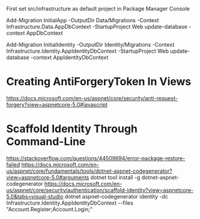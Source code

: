 First set src/infrastructure as default project in Package Manager ConsoleAdd-Migration InitialApp -OutputDir Data/Migrations -Context Infrastructure.Data.AppDbContext -StartupProject Webupdate-database -context AppDbContextAdd-Migration InitialIdentity -OutputDir Identity/Migrations -Context Infrastructure.Identity.AppIdentityDbContext -StartupProject Webupdate-database -context AppIdentityDbContext

# Creating AntiForgeryToken In Views
https://docs.microsoft.com/en-us/aspnet/core/security/anti-request-forgery?view=aspnetcore-5.0#javascript

# Scaffold Identity Through Command-Line
https://stackoverflow.com/questions/44509694/error-package-restore-failed
https://docs.microsoft.com/en-us/aspnet/core/fundamentals/tools/dotnet-aspnet-codegenerator?view=aspnetcore-5.0#arguments
dotnet tool install -g dotnet-aspnet-codegenerator
https://docs.microsoft.com/en-us/aspnet/core/security/authentication/scaffold-identity?view=aspnetcore-5.0&tabs=visual-studio
dotnet aspnet-codegenerator identity -dc Infrastructure.Identity.AppIdentityDbContext --files "Account.Register;Account.Login;"

